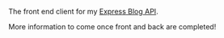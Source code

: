 The front end client for my [Express Blog API](https://github.com/brenton-j-andrews/blog_api).

More information to come once front and back are completed!
